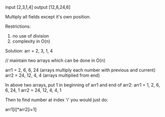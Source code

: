 input [2,3,1,4] 
output [12,8,24,6] 

Multiply all fields except it's own position. 

Restrictions: 
1. no use of division 
2. complexity in O(n)



Solution: 
arr = 2, 3, 1, 4

// maintain two arrays which can be done in O(n)

arr1 = 2,  6,   6,  24 (arrays multiply each number with previous and current)
arr2 = 24, 12, 4, 4    (arrays multiplied from end)

In above two arrays, put 1 in beginning of arr1 and end of arr2:
arr1 = 1, 2,  6,   6,  24, 1
arr2 = 24, 12, 4, 4,   1

Then to find number at index 'i' you would just do:

arr1[i]*arr2[i+1]
